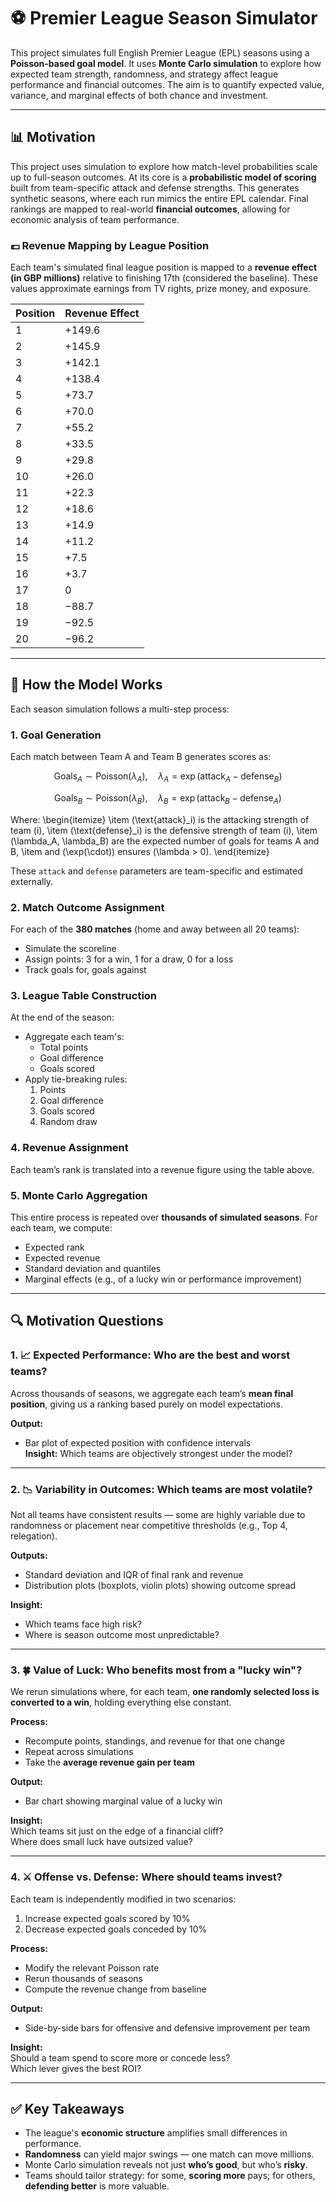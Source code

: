 # ⚽ Premier League Season Simulator

This project simulates full English Premier League (EPL) seasons using a **Poisson-based goal model**. It uses **Monte Carlo simulation** to explore how expected team strength, randomness, and strategy affect league performance and financial outcomes. The aim is to quantify expected value, variance, and marginal effects of both chance and investment.

---

## 📊 Motivation

This project uses simulation to explore how match-level probabilities scale up to full-season outcomes. At its core is a **probabilistic model of scoring** built from team-specific attack and defense strengths. This generates synthetic seasons, where each run mimics the entire EPL calendar. Final rankings are mapped to real-world **financial outcomes**, allowing for economic analysis of team performance.

### 💷 Revenue Mapping by League Position

Each team's simulated final league position is mapped to a **revenue effect (in GBP millions)** relative to finishing 17th (considered the baseline). These values approximate earnings from TV rights, prize money, and exposure.

| Position | Revenue Effect |
|----------|----------------|
| 1        | +149.6         |
| 2        | +145.9         |
| 3        | +142.1         |
| 4        | +138.4         |
| 5        | +73.7          |
| 6        | +70.0          |
| 7        | +55.2          |
| 8        | +33.5          |
| 9        | +29.8          |
| 10       | +26.0          |
| 11       | +22.3          |
| 12       | +18.6          |
| 13       | +14.9          |
| 14       | +11.2          |
| 15       | +7.5           |
| 16       | +3.7           |
| 17       | 0              |
| 18       | −88.7          |
| 19       | −92.5          |
| 20       | −96.2          |

---

## 🧠 How the Model Works

Each season simulation follows a multi-step process:

### 1. **Goal Generation**
Each match between Team A and Team B generates scores as:

```math
\text{Goals}_A \sim \text{Poisson}(\lambda_A), \quad \lambda_A = \exp(\text{attack}_A - \text{defense}_B)
```

```math
\text{Goals}_B \sim \text{Poisson}(\lambda_B), \quad \lambda_B = \exp(\text{attack}_B - \text{defense}_A)
```

Where:
\begin{itemize}
  \item \(\text{attack}_i\) is the attacking strength of team \(i\),
  \item \(\text{defense}_i\) is the defensive strength of team \(i\),
  \item \(\lambda_A, \lambda_B\) are the expected number of goals for teams A and B,
  \item and \(\exp(\cdot)\) ensures \(\lambda > 0\).
\end{itemize}

These `attack` and `defense` parameters are team-specific and estimated externally.

### 2. **Match Outcome Assignment**
For each of the **380 matches** (home and away between all 20 teams):
- Simulate the scoreline
- Assign points: 3 for a win, 1 for a draw, 0 for a loss
- Track goals for, goals against

### 3. **League Table Construction**
At the end of the season:
- Aggregate each team's:
  - Total points
  - Goal difference
  - Goals scored
- Apply tie-breaking rules:
  1. Points
  2. Goal difference
  3. Goals scored
  4. Random draw

### 4. **Revenue Assignment**
Each team’s rank is translated into a revenue figure using the table above.

### 5. **Monte Carlo Aggregation**
This entire process is repeated over **thousands of simulated seasons**. For each team, we compute:
- Expected rank
- Expected revenue
- Standard deviation and quantiles
- Marginal effects (e.g., of a lucky win or performance improvement)

---

## 🔍 Motivation Questions

### 1. 📈 Expected Performance: Who are the best and worst teams?

Across thousands of seasons, we aggregate each team’s **mean final position**, giving us a ranking based purely on model expectations.

**Output:**
- Bar plot of expected position with confidence intervals  
**Insight:** Which teams are objectively strongest under the model?

---

### 2. 📉 Variability in Outcomes: Which teams are most volatile?

Not all teams have consistent results — some are highly variable due to randomness or placement near competitive thresholds (e.g., Top 4, relegation).

**Outputs:**
- Standard deviation and IQR of final rank and revenue
- Distribution plots (boxplots, violin plots) showing outcome spread

**Insight:**
- Which teams face high risk?
- Where is season outcome most unpredictable?

---

### 3. 🍀 Value of Luck: Who benefits most from a "lucky win"?

We rerun simulations where, for each team, **one randomly selected loss is converted to a win**, holding everything else constant.

**Process:**
- Recompute points, standings, and revenue for that one change
- Repeat across simulations
- Take the **average revenue gain per team**

**Output:**
- Bar chart showing marginal value of a lucky win

**Insight:**  
Which teams sit just on the edge of a financial cliff?  
Where does small luck have outsized value?

---

### 4. ⚔️ Offense vs. Defense: Where should teams invest?

Each team is independently modified in two scenarios:
1. Increase expected goals scored by 10%
2. Decrease expected goals conceded by 10%

**Process:**
- Modify the relevant Poisson rate
- Rerun thousands of seasons
- Compute the revenue change from baseline

**Output:**
- Side-by-side bars for offensive and defensive improvement per team

**Insight:**  
Should a team spend to score more or concede less?  
Which lever gives the best ROI?

---

## ✅ Key Takeaways

- The league's **economic structure** amplifies small differences in performance.
- **Randomness** can yield major swings — one match can move millions.
- Monte Carlo simulation reveals not just **who’s good**, but who’s **risky**.
- Teams should tailor strategy: for some, **scoring more** pays; for others, **defending better** is more valuable.
